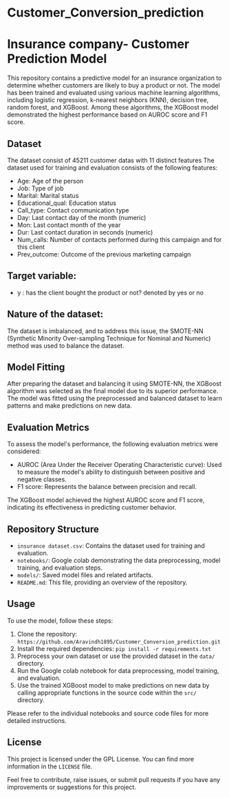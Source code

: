 # Customer_Conversion_prediction
# Insurance company- Customer Prediction Model

This repository contains a predictive model for an insurance organization to determine whether customers are likely to buy a product or not. The model has been trained and evaluated using various machine learning algorithms, including logistic regression, k-nearest neighbors (KNN), decision tree, random forest, and XGBoost. Among these algorithms, the XGBoost model demonstrated the highest performance based on AUROC score and F1 score.

## Dataset
The dataset consist of 45211 customer datas with 11 distinct features
The dataset used for training and evaluation consists of the following features:

- Age: Age of the person
- Job: Type of job
- Marital: Marital status
- Educational_qual: Education status
- Call_type: Contact communication type
- Day: Last contact day of the month (numeric)
- Mon: Last contact month of the year
- Dur: Last contact duration in seconds (numeric)
- Num_calls: Number of contacts performed during this campaign and for this client
- Prev_outcome: Outcome of the previous marketing campaign

## Target variable:
- y : has the client bought the product or not? denoted by yes or no

## Nature of the dataset:
The dataset is imbalanced, and to address this issue, the SMOTE-NN (Synthetic Minority Over-sampling Technique for Nominal and Numeric) method was used to balance the dataset.

## Model Fitting

After preparing the dataset and balancing it using SMOTE-NN, the XGBoost algorithm was selected as the final model due to its superior performance. The model was fitted using the preprocessed and balanced dataset to learn patterns and make predictions on new data.

## Evaluation Metrics

To assess the model's performance, the following evaluation metrics were considered:

- AUROC (Area Under the Receiver Operating Characteristic curve): Used to measure the model's ability to distinguish between positive and negative classes.
- F1 score: Represents the balance between precision and recall.

The XGBoost model achieved the highest AUROC score and F1 score, indicating its effectiveness in predicting customer behavior.

## Repository Structure

- `insurance dataset.csv`: Contains the dataset used for training and evaluation.
- `notebooks/`: Google colab demonstrating the data preprocessing, model training, and evaluation steps.
- `models/`: Saved model files and related artifacts.
- `README.md`: This file, providing an overview of the repository.

## Usage

To use the model, follow these steps:

1. Clone the repository: `https://github.com/Aravindh1895/Customer_Conversion_prediction.git`
2. Install the required dependencies: `pip install -r requirements.txt`
3. Preprocess your own dataset or use the provided dataset in the `data/` directory.
4. Run the Google colab notebook for data preprocessing, model training, and evaluation.
5. Use the trained XGBoost model to make predictions on new data by calling appropriate functions in the source code within the `src/` directory.

Please refer to the individual notebooks and source code files for more detailed instructions.

## License

This project is licensed under the GPL License. You can find more information in the `LICENSE` file.

Feel free to contribute, raise issues, or submit pull requests if you have any improvements or suggestions for this project.


